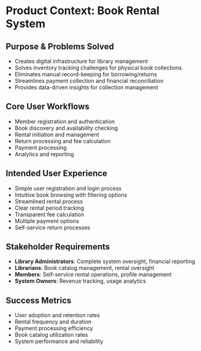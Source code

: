 # Product Context: Book Rental System

## Purpose & Problems Solved
- Creates digital infrastructure for library management
- Solves inventory tracking challenges for physical book collections
- Eliminates manual record-keeping for borrowing/returns
- Streamlines payment collection and financial reconciliation
- Provides data-driven insights for collection management

## Core User Workflows
- Member registration and authentication
- Book discovery and availability checking
- Rental initiation and management
- Return processing and fee calculation
- Payment processing
- Analytics and reporting

## Intended User Experience
- Simple user registration and login process
- Intuitive book browsing with filtering options
- Streamlined rental process
- Clear rental period tracking
- Transparent fee calculation
- Multiple payment options
- Self-service return processes

## Stakeholder Requirements
- **Library Administrators**: Complete system oversight, financial reporting
- **Librarians**: Book catalog management, rental oversight
- **Members**: Self-service rental operations, profile management
- **System Owners**: Revenue tracking, usage analytics

## Success Metrics
- User adoption and retention rates
- Rental frequency and duration
- Payment processing efficiency
- Book catalog utilization rates
- System performance and reliability
